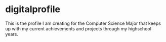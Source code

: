# digitalprofile
This is the profile I am creating for the Computer Science Major that keeps up with my current achievements and projects through my highschool years.
